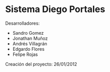 Sistema Diego Portales
========
Desarrolladores:
- Sandro Gomez
- Jonathan Muñoz
- Andrés Villagrán
- Edgardo Flores
- Felipe Rojas

Creación del proyecto: 26/01/2012